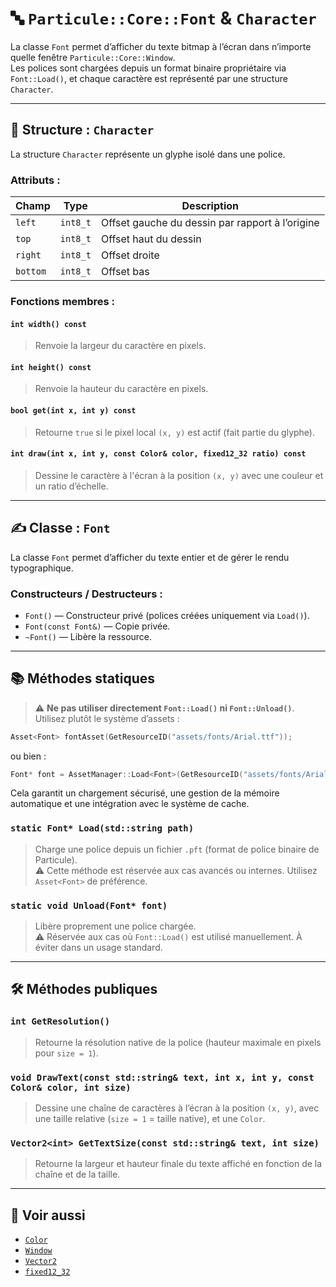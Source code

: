# 🔤 `Particule::Core::Font` & `Character`

La classe `Font` permet d’afficher du texte bitmap à l’écran dans n’importe quelle fenêtre `Particule::Core::Window`.  
Les polices sont chargées depuis un format binaire propriétaire via `Font::Load()`, et chaque caractère est représenté par une structure `Character`.

---

## 🧱 Structure : `Character`

La structure `Character` représente un glyphe isolé dans une police.

### Attributs :

| Champ     | Type    | Description                                        |
|-----------|---------|----------------------------------------------------|
| `left`    | `int8_t` | Offset gauche du dessin par rapport à l’origine    |
| `top`     | `int8_t` | Offset haut du dessin                             |
| `right`   | `int8_t` | Offset droite                                     |
| `bottom`  | `int8_t` | Offset bas                                        |

### Fonctions membres :

#### `int width() const`
> Renvoie la largeur du caractère en pixels.

#### `int height() const`
> Renvoie la hauteur du caractère en pixels.

#### `bool get(int x, int y) const`
> Retourne `true` si le pixel local `(x, y)` est actif (fait partie du glyphe).

#### `int draw(int x, int y, const Color& color, fixed12_32 ratio) const`
> Dessine le caractère à l'écran à la position `(x, y)` avec une couleur et un ratio d’échelle.

---

## ✍️ Classe : `Font`

La classe `Font` permet d’afficher du texte entier et de gérer le rendu typographique.

### Constructeurs / Destructeurs :

- `Font()` — Constructeur privé (polices créées uniquement via `Load()`).
- `Font(const Font&)` — Copie privée.
- `~Font()` — Libère la ressource.

---

## 📚 Méthodes statiques

> ⚠️ **Ne pas utiliser directement `Font::Load()` ni `Font::Unload()`**.  
> Utilisez plutôt le système d’assets :

```cpp
Asset<Font> fontAsset(GetResourceID("assets/fonts/Arial.ttf"));
```

ou bien :

```cpp
Font* font = AssetManager::Load<Font>(GetResourceID("assets/fonts/Arial.ttf"));
```

Cela garantit un chargement sécurisé, une gestion de la mémoire automatique et une intégration avec le système de cache.

### `static Font* Load(std::string path)`
> Charge une police depuis un fichier `.pft` (format de police binaire de Particule).  
> ⚠️ Cette méthode est réservée aux cas avancés ou internes. Utilisez `Asset<Font>` de préférence.

### `static void Unload(Font* font)`
> Libère proprement une police chargée.  
> ⚠️ Réservée aux cas où `Font::Load()` est utilisé manuellement. À éviter dans un usage standard.

---

## 🛠️ Méthodes publiques

### `int GetResolution()`
> Retourne la résolution native de la police (hauteur maximale en pixels pour `size = 1`).

### `void DrawText(const std::string& text, int x, int y, const Color& color, int size)`
> Dessine une chaîne de caractères à l’écran à la position `(x, y)`, avec une taille relative (`size = 1` = taille native), et une `Color`.

### `Vector2<int> GetTextSize(const std::string& text, int size)`
> Retourne la largeur et hauteur finale du texte affiché en fonction de la chaîne et de la taille.

---

## 🔗 Voir aussi

- [`Color`](../graphics/Color.md)
- [`Window`](../system/Window.md)
- [`Vector2`](../types/Vector2.md)
- [`fixed12_32`](../types/Fixed.md)